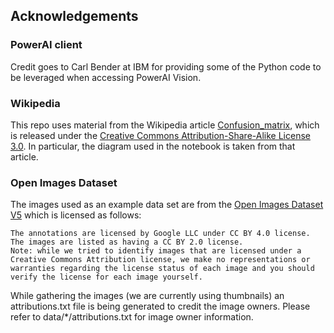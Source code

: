 ## Acknowledgements

### PowerAI client

Credit goes to Carl Bender at IBM for providing some of the Python code to be leveraged when accessing PowerAI Vision.

### Wikipedia

This repo uses material from the Wikipedia article <a href="https://en.wikipedia.org/wiki/Confusion_matrix">Confusion_matrix</a>, which is released under the <a href="https://en.wikipedia.org/wiki/Wikipedia:Text_of_Creative_Commons_Attribution-ShareAlike_3.0_Unported_License">Creative Commons Attribution-Share-Alike License 3.0</a>. In particular, the diagram used in the notebook is taken from that article.

### Open Images Dataset

The images used as an example data set are from the [Open Images Dataset V5](https://storage.googleapis.com/openimages/web/factsfigures.html) which is licensed as follows:

```
The annotations are licensed by Google LLC under CC BY 4.0 license. The images are listed as having a CC BY 2.0 license.
Note: while we tried to identify images that are licensed under a Creative Commons Attribution license, we make no representations or warranties regarding the license status of each image and you should verify the license for each image yourself.
```

While gathering the images (we are currently using thumbnails) an attributions.txt file is being generated to credit the image owners. Please refer to data/*/attributions.txt for image owner information.
